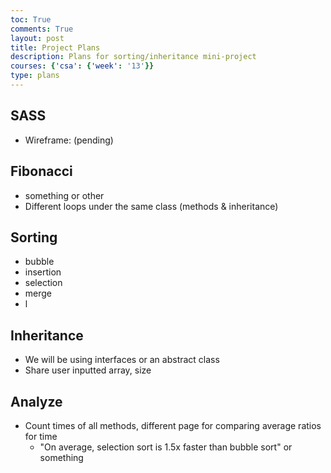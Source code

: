 ```yaml
---
toc: True
comments: True
layout: post
title: Project Plans
description: Plans for sorting/inheritance mini-project
courses: {'csa': {'week': '13'}}
type: plans
---
```


## SASS
- Wireframe: (pending)

## Fibonacci
- something or other
- Different loops under the same class (methods & inheritance)

## Sorting
- bubble
- insertion
- selection
- merge
- l

## Inheritance
- We will be using interfaces or an abstract class
- Share user inputted array, size

## Analyze
- Count times of all methods, different page for comparing average ratios for time
    * "On average, selection sort is 1.5x faster than bubble sort" or something
